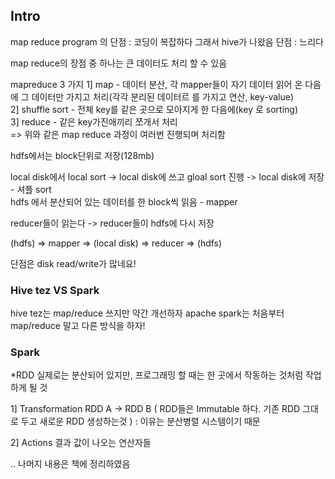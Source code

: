 ## Intro

map reduce program 의 단점 : 코딩이 복잡하다
그래서 hive가 나왔음 단점 : 느리다

map reduce의 장점 중 하나는 큰 데이터도 처리 할 수 있음

mapreduce 3 가지
1] map - 데이터 분산, 각 mapper들이 자기 데이터 읽어 온 다음에 그 데이터만 가지고 처리(각각 분리된 데이터르 를 가지고 연산, key-value)  
2] shuffle sort - 전체 key를 같은 곳으로 모아지게 한 다음에(key 로 sorting)  
3] reduce -  같은 key가진애끼리 쪼개서 처리  
=> 위와 같은 map reduce 과정이 여러번 진행되며 처리함  

hdfs에서는 block단위로 저장(128mb)

local disk에서 local sort -> local disk에 쓰고 gloal sort 진행 -> local disk에 저장 - 셔플 sort  
hdfs 에서 분산되어 있는 데이터를 한 block씩 읽음 - mapper

reducer들이 읽는다 -> reducer들이 hdfs에 다시 저장


(hdfs) => mapper => (local disk) => reducer => (hdfs)

단점은 disk read/write가 많네요! 

### Hive tez VS Spark

hive tez는 map/reduce 쓰지만 약간 개선하자
apache spark는 처음부터 map/reduce 말고 다른 방식을 하자! 

### Spark

*RDD
실제로는 분산되어 있지만, 프로그래밍 할 때는 한 곳에서 작동하는 것처럼 작업 하게 될 것

1] Transformation
RDD A -> RDD B ( RDD들은 Immutable 하다. 기존 RDD 그대로 두고 새로운 RDD 생성하는것 ) :
이유는 분산병렬 시스템이기 때문

2] Actions
결과 값이 나오는 연산자들

.. 나머지 내용은 책에 정리하였음






